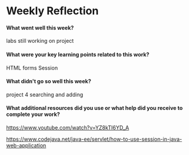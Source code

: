 # Weekly Reflection

#### What went well this week?

labs still working on project

#### What were your key learning points related to this work?

HTML forms Session

#### What didn't go so well this week?

project 4 searching  and adding 

#### What additional resources did you use or what help did you receive to complete your work?

https://www.youtube.com/watch?v=YZ8kTI6YD_A

https://www.codejava.net/java-ee/servlet/how-to-use-session-in-java-web-application

